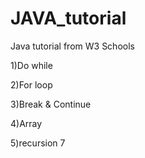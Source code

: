 # JAVA_tutorial
Java tutorial from W3 Schools

1)Do while

2)For loop

3)Break & Continue

4)Array

5)recursion
7
